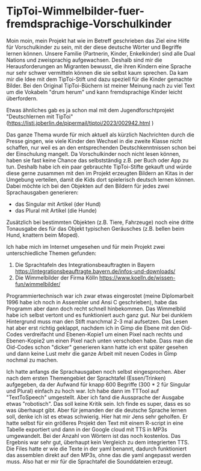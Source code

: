 # TipToi-Wimmelbilder-fuer-fremdsprachige-Vorschulkinder

Moin moin,
mein Projekt hat wie im Betreff geschrieben das Ziel eine Hilfe für Vorschulkinder zu sein, mit der diese deutsche Wörter und Begriffe lernen können. Unsere Familie (Partnerin, Kinder, Enkelkinder) sind alle Dual Nations und zweisprachig aufgewachsen. Deshalb sind mir die Herausforderungen an Migranten bewusst, die ihren Kindern eine Sprache nur sehr schwer vermitteln können die sie selbst kaum sprechen.
Da kam mir die Idee mit dem TipToi-Stift und dazu speziell für die Kinder gemachte Bilder. Bei den Original TipToi-Büchern ist meiner Meinung nach zu viel Text um die Vokabeln "drum herum" und kann
fremdsprachige Kinder leicht überfordern.

Etwas ähnliches gab es ja schon mal mit dem Jugendforschtprojekt "Deutschlernen mit TipToi" (https://listi.jpberlin.de/pipermail/tiptoi/2023/002942.html )

Das ganze Thema wurde für mich aktuell als kürzlich Nachrichten durch die Presse gingen, wie viele Kinder den Wechsel in die zweite Klasse nicht schaffen, nur weil es an den entsprechenden Deutschkenntnissen
schon bei der Einschulung mangelt. Da Vorschulkinder noch nicht lesen können, haben sie fast keine Chance das selbstständig z.B. per Buch oder App zu tun.
Deshalb habe ich ein paar gebrauchte TipToi-Stifte gekauft und würde diese gerne zusammen mit den im Projekt erzeugten Bildern an Kitas in der Umgebung verteilen, damit die Kids dort spielerisch deutsch lernen
können.
Dabei möchte ich bei den Objekten auf den Bildern für jedes zwei Sprachausgaben generieren:
- das Singular mit Artikel    (der Hund)
- das Plural mit Artikel      (die Hunde)
 
Zusätzlich bei bestimmten Objekten (z.B. Tiere, Fahrzeuge) noch eine dritte Tonausgabe des für das Objekt typischen Geräusches (z.B. bellen beim Hund, knattern beim Moped).

Ich habe mich im Internet umgesehen und für mein Projekt zwei unterschiedliche Themen gefunden:
1. Die Sprachtafeln des Integrationsbeauftragten in Bayern
https://integrationsbeauftragte.bayern.de/infos-und-downloads/
2. Die Wimmelbilder der Firma Kölln
https://www.koelln.de/wissen-fun/wimmelbilder/

Programmiertechnisch war ich zwar etwas eingerostet (meine Diplomarbeit 1996 habe ich noch in Assembler und Ansi C geschrieben), habe das Programm aber dann doch recht schnell hinbekommen.
Das Wimmelbild habe ich selbst vertont und es funktioniert auch ganz gut. Nur bei dunklem Hintergrund muss man den Stift manchmal 2-3 mal aufsetzen. Das Lesen hat aber erst richtig geklappt, nachdem ich in Gimp
die Ebene mit den Oid-Codes verdreifacht und Ebenen-Kopie1 um einen Pixel nach rechts und Ebenen-Kopie2 um einen Pixel nach unten verschoben habe. Dass man die Oid-Codes schon "dicker" generieren kann hatte ich erst später
gesehen und dann keine Lust mehr die ganze Arbeit mit neuen Codes in Gimp nochmal zu machen.

Ich hatte anfangs die Sprachausgaben noch selbst eingesprochen. Aber nach dem ersten Themengebiet der Sprachtafel (Essen/Trinken) aufgegeben, da der Aufwand für knapp 600 Begriffe (300 * 2  für Singular und Plural) einfach zu hoch
war. Ich habe dann im TTTool auf "TextToSpeech" umgestellt. Aber ich fand die Aussprache der Ausgabe etwas "robotisch". Das soll keine Kritik sein. Ich finde es super, dass es so was überhaupt gibt.
Aber für jemanden der die deutsche Sprache lernen soll, denke ich ist es etwas schwierig.
Hier hat mir Jens sehr geholfen. Er hatte selbst für ein größeres Projekt den Text mit einem R-script in eine Tabelle exportiert und dann in der Google cloud mit TTS 
in MP3s umgewandelt. Bei der Anzahl von Wörtern ist das noch kostenlos. Das Ergebnis war sehr gut, überhaupt kein Vergleich zu dem integrierten TTS. 
Die Files hatte er wie die Texte in der yaml benannt, dadurch funktioniert das assemblen direkt auf den MP3s, ohne das die yaml angepasst werden muss. 
Also hat er mir für die Sprachtafel die Sounddateien erzeugt.
